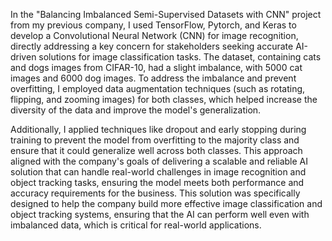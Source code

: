 In the "Balancing Imbalanced Semi-Supervised Datasets with CNN" project from my previous company, I used TensorFlow, Pytorch, and Keras to develop a Convolutional Neural Network (CNN) for image recognition, directly addressing a key concern for stakeholders seeking accurate AI-driven solutions for image classification tasks. The dataset, containing cats and dogs images from CIFAR-10, had a slight imbalance, with 5000 cat images and 6000 dog images. To address the imbalance and prevent overfitting, I employed data augmentation techniques (such as rotating, flipping, and zooming images) for both classes, which helped increase the diversity of the data and improve the model's generalization. 

Additionally, I applied techniques like dropout and early stopping during training to prevent the model from overfitting to the majority class and ensure that it could generalize well across both classes. This approach aligned with the company's goals of delivering a scalable and reliable AI solution that can handle real-world challenges in image recognition and object tracking tasks, ensuring the model meets both performance and accuracy requirements for the business. This solution was specifically designed to help the company build more effective image classification and object tracking systems, ensuring that the AI can perform well even with imbalanced data, which is critical for real-world applications.






